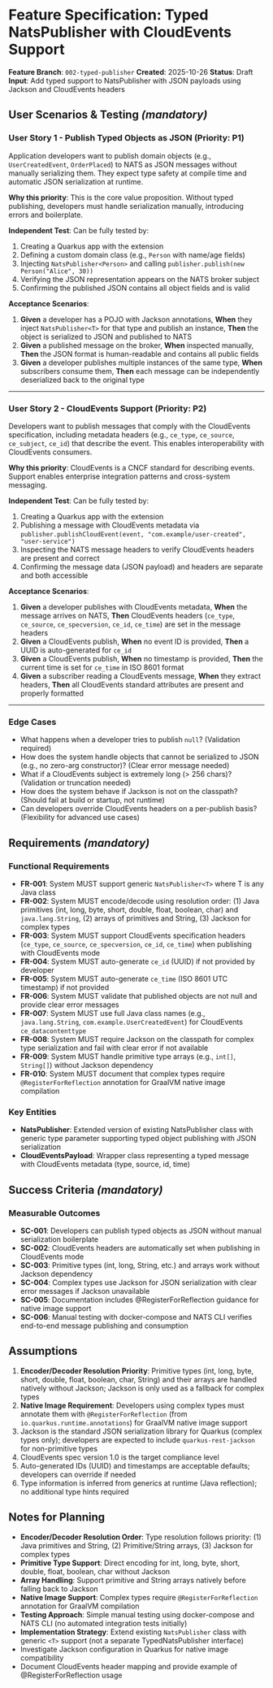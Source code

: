 # Feature Specification: Typed NatsPublisher with CloudEvents Support

**Feature Branch**: `002-typed-publisher`
**Created**: 2025-10-26
**Status**: Draft
**Input**: Add typed support to NatsPublisher with JSON payloads using Jackson and CloudEvents headers

## User Scenarios & Testing *(mandatory)*

<!--
  IMPORTANT: User stories should be PRIORITIZED as user journeys ordered by importance.
  Each user story/journey must be INDEPENDENTLY TESTABLE - meaning if you implement just ONE of them,
  you should still have a viable MVP (Minimum Viable Product) that delivers value.
  
  Assign priorities (P1, P2, P3, etc.) to each story, where P1 is the most critical.
  Think of each story as a standalone slice of functionality that can be:
  - Developed independently
  - Tested independently
  - Deployed independently
  - Demonstrated to users independently
-->

### User Story 1 - Publish Typed Objects as JSON (Priority: P1)

Application developers want to publish domain objects (e.g., `UserCreatedEvent`, `OrderPlaced`) to NATS as JSON messages without manually serializing them. They expect type safety at compile time and automatic JSON serialization at runtime.

**Why this priority**: This is the core value proposition. Without typed publishing, developers must handle serialization manually, introducing errors and boilerplate.

**Independent Test**: Can be fully tested by:
1. Creating a Quarkus app with the extension
2. Defining a custom domain class (e.g., `Person` with name/age fields)
3. Injecting `NatsPublisher<Person>` and calling `publisher.publish(new Person("Alice", 30))`
4. Verifying the JSON representation appears on the NATS broker subject
5. Confirming the published JSON contains all object fields and is valid

**Acceptance Scenarios**:

1. **Given** a developer has a POJO with Jackson annotations, **When** they inject `NatsPublisher<T>` for that type and publish an instance, **Then** the object is serialized to JSON and published to NATS
2. **Given** a published message on the broker, **When** inspected manually, **Then** the JSON format is human-readable and contains all public fields
3. **Given** a developer publishes multiple instances of the same type, **When** subscribers consume them, **Then** each message can be independently deserialized back to the original type

---

### User Story 2 - CloudEvents Support (Priority: P2)

Developers want to publish messages that comply with the CloudEvents specification, including metadata headers (e.g., `ce_type`, `ce_source`, `ce_subject`, `ce_id`) that describe the event. This enables interoperability with CloudEvents consumers.

**Why this priority**: CloudEvents is a CNCF standard for describing events. Support enables enterprise integration patterns and cross-system messaging.

**Independent Test**: Can be fully tested by:
1. Creating a Quarkus app with the extension
2. Publishing a message with CloudEvents metadata via `publisher.publishCloudEvent(event, "com.example/user-created", "user-service")`
3. Inspecting the NATS message headers to verify CloudEvents headers are present and correct
4. Confirming the message data (JSON payload) and headers are separate and both accessible

**Acceptance Scenarios**:

1. **Given** a developer publishes with CloudEvents metadata, **When** the message arrives on NATS, **Then** CloudEvents headers (`ce_type`, `ce_source`, `ce_specversion`, `ce_id`, `ce_time`) are set in the message headers
2. **Given** a CloudEvents publish, **When** no event ID is provided, **Then** a UUID is auto-generated for `ce_id`
3. **Given** a CloudEvents publish, **When** no timestamp is provided, **Then** the current time is set for `ce_time` in ISO 8601 format
4. **Given** a subscriber reading a CloudEvents message, **When** they extract headers, **Then** all CloudEvents standard attributes are present and properly formatted

---


### Edge Cases

- What happens when a developer tries to publish `null`? (Validation required)
- How does the system handle objects that cannot be serialized to JSON (e.g., no zero-arg constructor)? (Clear error message needed)
- What if a CloudEvents subject is extremely long (> 256 chars)? (Validation or truncation needed)
- How does the system behave if Jackson is not on the classpath? (Should fail at build or startup, not runtime)
- Can developers override CloudEvents headers on a per-publish basis? (Flexibility for advanced use cases)

## Requirements *(mandatory)*

<!--
  ACTION REQUIRED: The content in this section represents placeholders.
  Fill them out with the right functional requirements.
-->

### Functional Requirements

- **FR-001**: System MUST support generic `NatsPublisher<T>` where T is any Java class
- **FR-002**: System MUST encode/decode using resolution order: (1) Java primitives (int, long, byte, short, double, float, boolean, char) and `java.lang.String`, (2) arrays of primitives and String, (3) Jackson for complex types
- **FR-003**: System MUST support CloudEvents specification headers (`ce_type`, `ce_source`, `ce_specversion`, `ce_id`, `ce_time`) when publishing with CloudEvents mode
- **FR-004**: System MUST auto-generate `ce_id` (UUID) if not provided by developer
- **FR-005**: System MUST auto-generate `ce_time` (ISO 8601 UTC timestamp) if not provided
- **FR-006**: System MUST validate that published objects are not null and provide clear error messages
- **FR-007**: System MUST use full Java class names (e.g., `java.lang.String`, `com.example.UserCreatedEvent`) for CloudEvents `ce_datacontenttype`
- **FR-008**: System MUST require Jackson on the classpath for complex type serialization and fail with clear error if not available
- **FR-009**: System MUST handle primitive type arrays (e.g., `int[]`, `String[]`) without Jackson dependency
- **FR-010**: System MUST document that complex types require `@RegisterForReflection` annotation for GraalVM native image compilation

### Key Entities

- **NatsPublisher<T>**: Extended version of existing NatsPublisher class with generic type parameter supporting typed object publishing with JSON serialization
- **CloudEventsPayload**: Wrapper class representing a typed message with CloudEvents metadata (type, source, id, time)

## Success Criteria *(mandatory)*

<!--
  ACTION REQUIRED: Define measurable success criteria.
  These must be technology-agnostic and measurable.
-->

### Measurable Outcomes

- **SC-001**: Developers can publish typed objects as JSON without manual serialization boilerplate
- **SC-002**: CloudEvents headers are automatically set when publishing in CloudEvents mode
- **SC-003**: Primitive types (int, long, String, etc.) and arrays work without Jackson dependency
- **SC-004**: Complex types use Jackson for JSON serialization with clear error messages if Jackson unavailable
- **SC-005**: Documentation includes @RegisterForReflection guidance for native image support
- **SC-006**: Manual testing with docker-compose and NATS CLI verifies end-to-end message publishing and consumption

## Assumptions

1. **Encoder/Decoder Resolution Priority**: Primitive types (int, long, byte, short, double, float, boolean, char, String) and their arrays are handled natively without Jackson; Jackson is only used as a fallback for complex types
2. **Native Image Requirement**: Developers using complex types must annotate them with `@RegisterForReflection` (from `io.quarkus.runtime.annotations`) for GraalVM native image support
3. Jackson is the standard JSON serialization library for Quarkus (complex types only); developers are expected to include `quarkus-rest-jackson` for non-primitive types
4. CloudEvents spec version 1.0 is the target compliance level
5. Auto-generated IDs (UUID) and timestamps are acceptable defaults; developers can override if needed
6. Type information is inferred from generics at runtime (Java reflection); no additional type hints required

## Notes for Planning

- **Encoder/Decoder Resolution Order**: Type resolution follows priority: (1) Java primitives and String, (2) Primitive/String arrays, (3) Jackson for complex types
- **Primitive Type Support**: Direct encoding for int, long, byte, short, double, float, boolean, char without Jackson
- **Array Handling**: Support primitive and String arrays natively before falling back to Jackson
- **Native Image Support**: Complex types require `@RegisterForReflection` annotation for GraalVM compilation
- **Testing Approach**: Simple manual testing using docker-compose and NATS CLI (no automated integration tests initially)
- **Implementation Strategy**: Extend existing `NatsPublisher` class with generic `<T>` support (not a separate TypedNatsPublisher interface)
- Investigate Jackson configuration in Quarkus for native image compatibility
- Document CloudEvents header mapping and provide example of @RegisterForReflection usage
